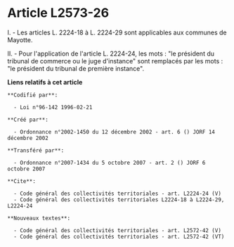# Article L2573-26

I. - Les articles L. 2224-18 à L. 2224-29 sont applicables aux communes de Mayotte.

II. - Pour l'application de l'article L. 2224-24, les mots : "le président du tribunal de commerce ou le juge d'instance"
sont remplacés par les mots : "le président du tribunal de première instance".

**Liens relatifs à cet article**

	**Codifié par**:

	  - Loi n°96-142 1996-02-21

	**Créé par**:

	  - Ordonnance n°2002-1450 du 12 décembre 2002 - art. 6 () JORF 14 décembre 2002

	**Transféré par**:

	  - Ordonnance n°2007-1434 du 5 octobre 2007 - art. 2 () JORF 6 octobre 2007

	**Cite**:

	  - Code général des collectivités territoriales - art. L2224-24 (V)
	  - Code général des collectivités territoriales L2224-18 à L2224-29, L2224-24

	**Nouveaux textes**:

	  - Code général des collectivités territoriales - art. L2572-42 (V)
	  - Code général des collectivités territoriales - art. L2572-42 (VT)
